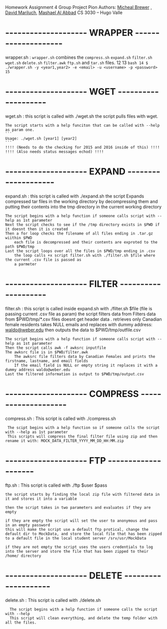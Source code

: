 
Homework Assignment 4 Group Project  Pion
  Authors: [Micheal Brewer](https://github.com/omega-wyd) , [David Mariluch](https://github.com/damooch), [Mashael Al Abbad](https://github.com/Mashael2)
  CS 3030 &ndash; Hugo Valle
 


# --------------------  WRAPPER  -------------------- #
wrapper.sh :
`wrapper.sh` combines the `compress.sh`  `expand.sh`   `filter.sh` `wget.sh`
`delete.sh`    `filter.awk`  `ftp.sh` and `tar.sh` files.
 12 
 13 ```bash
 14 $ ./wrapper.sh -y <year1,year2> -e <email> -u <username> -p <password>
 15 ```



# --------------------  WGET  -------------------- #
wget.sh :
	this script is called with ./wget.sh
	the script pulls files with wget.
	
	The script starts with a help funciton that can be called with --help as param one.
	```
	Usage: ./wget.sh [year1] [year2]
	```
	!!!! (Needs to do the checking for 2015 and 2016 inside of this) !!!!
	!!!! (Also needs status messages echod) !!!!

# --------------------  EXPAND  -------------------- #

expand.sh :
	this script is called with ./expand.sh
	the script Expands compressed tar files in the working directory by decompressing them
	and putting their contents into the tmp directory in the current working directory

	The script begins with a help function if someone calls script with --help as 1st parameter
	Next the script checks to see if the /tmp directory exists in $PWD if it doesnt then it is created
	Then a for loop checks the filename of all files ending in .tar.gz wiithin $PWD 
		each file is decompressed and their contents are exproted to the path $PWD/tmp
	Last the script loops over all the files in $PWD/tmp ending in .csv
		the loop calls +x script filter.sh with ./filter.sh $file where the current .csv file is passed as 
		a parmeter

# --------------------  FILTER  -------------------- #

filter.sh :
	this script is called inside expand.sh with ./filter.sh $file (file is passing current .csv file as param)
	the script filters data from Filters data from $PWD/tmp/*.csv files
	doesnt get header data
.   	retrieves only Canadian female residents
	takes NULL emails and replaces with dummy address: waldo@weber.edu
	then outputs the data to $PWD/tmp/outfile.csv

	The script begins with a help function if someone calls script with --help as 1st parameter
	Then the script calls awk -f awksrc inputfile
	The awksrc file is in $PWD/filter.awk
		The awksrc file filters data by Canadian Females and prints the firstname, lastname, and email fields
		If the email field is NULL or empty string it replaces it with a dummy address waldo@weber.edu
	Last the filtered information is output to $PWD/tmp/output.csv

# --------------------  COMPRESS  -------------------- #

compress.sh :
     This script is called with ./compress.sh 

	 The scipt begins with a help function so if someone calls the script with --help as 1st parameter
	 This scripts will compress the final filter file using zip and then rename it with: MOCK_DATA_FILTER_YYYY_MM_DD_HH:MM.zip


# --------------------  FTP  -------------------- #

ftp.sh :
	This script is called with ./ftp $user $pass

	the script starts by finding the local zip file with filtered data in it and stores it into a variable

	then the script takes in two parameters and evaluates if they are empty

	if they are empty the script will set the user to anonymous and pass in an empty password
	this will make the script use a default ftp protical, change the default dir to MockData, and store the local file that has been zipped to a default file in the local student server /srv/usr/MockData

	if they are not empty the script uses the users credentials to log into the server and store the file that has been zipped to their /home/ directory

# --------------------  DELETE   -------------------- #

delete.sh :
      This script is called with ./delete.sh

	  The script begins with a help function if someone calls the script with --help
	  This script will clean everything, and delete the temp folder with all the files.

